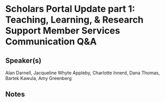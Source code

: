 Scholars Portal Update part 1: Teaching, Learning, & Research Support Member Services Communication Q&A
====

Speaker(s)
---
Alan Darnell, Jacqueline Whyte Appleby, Charlotte Innerd, Dana Thomas, Bartek Kawula, Amy Greenberg

Notes
---

